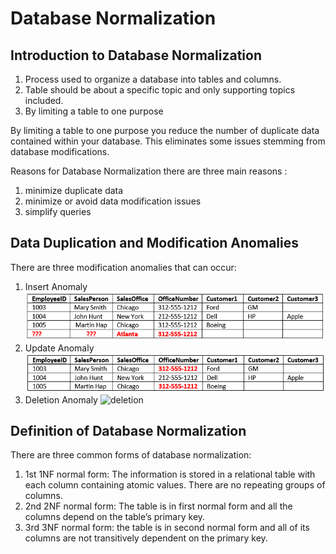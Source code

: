 # Database Normalization 

## Introduction to Database Normalization

1. Process used to organize a database into tables and columns.
2. Table should be about a specific topic and only supporting topics included.
3. By limiting a table to one purpose

By limiting a table to one purpose you reduce the number of duplicate data contained within your database. This eliminates some issues stemming from database modifications.

Reasons for Database Normalization there are three main reasons :

1. minimize duplicate data 
2. minimize or avoid data modification issues 
3. simplify queries

## Data Duplication and Modification Anomalies

There are three modification anomalies that can occur:
1. Insert Anomaly
![anomaly](img/insert.png)
2. Update Anomaly
![update](img/update.png)
3. Deletion Anomaly
![deletion](img/deletion)

## Definition of Database Normalization

There are three common forms of database normalization:

1. 1st 1NF normal form: The information is stored in a relational table with each column containing atomic values. There are no repeating groups of columns.
2. 2nd 2NF normal form: The table is in first normal form and all the columns depend on the table’s primary key.
3. 3rd 3NF normal form: the table is in second normal form and all of its columns are not transitively dependent on the primary key.



